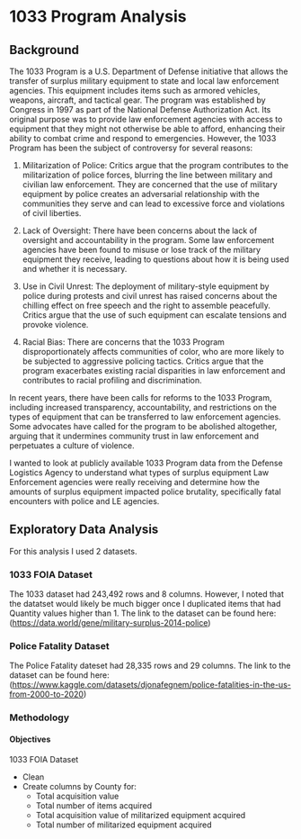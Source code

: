 # 1033 Program Analysis

## Background

The 1033 Program is a U.S. Department of Defense initiative that allows the transfer of surplus military equipment to state and local law enforcement agencies. This equipment includes items such as armored vehicles, weapons, aircraft, and tactical gear.
The program was established by Congress in 1997 as part of the National Defense Authorization Act. Its original purpose was to provide law enforcement agencies with access to equipment that they might not otherwise be able to afford, enhancing their ability to combat crime and respond to emergencies.
However, the 1033 Program has been the subject of controversy for several reasons:

1. Militarization of Police: Critics argue that the program contributes to the militarization of police forces, blurring the line between military and civilian law enforcement. They are concerned that the use of military equipment by police creates an adversarial relationship with the communities they serve and can lead to excessive force and violations of civil liberties.

2. Lack of Oversight: There have been concerns about the lack of oversight and accountability in the program. Some law enforcement agencies have been found to misuse or lose track of the military equipment they receive, leading to questions about how it is being used and whether it is necessary.

3. Use in Civil Unrest: The deployment of military-style equipment by police during protests and civil unrest has raised concerns about the chilling effect on free speech and the right to assemble peacefully. Critics argue that the use of such equipment can escalate tensions and provoke violence.

4. Racial Bias: There are concerns that the 1033 Program disproportionately affects communities of color, who are more likely to be subjected to aggressive policing tactics. Critics argue that the program exacerbates existing racial disparities in law enforcement and contributes to racial profiling and discrimination.

In recent years, there have been calls for reforms to the 1033 Program, including increased transparency, accountability, and restrictions on the types of equipment that can be transferred to law enforcement agencies. Some advocates have called for the program to be abolished altogether, arguing that it undermines community trust in law enforcement and perpetuates a culture of violence.

I wanted to look at publicly available 1033 Program data from the Defense Logistics Agency to understand what types of surplus equipment Law Enforcement agencies were really receiving and determine how the amounts of surplus equipment impacted police brutality, specifically fatal encounters with police and LE agencies.

## Exploratory Data Analysis

For this analysis I used 2 datasets.

### 1033 FOIA Dataset

The 1033 dataset had 243,492 rows and 8 columns. However, I noted that the datatset would likely be much bigger once I duplicated items that had Quantity values higher than 1. 
The link to the dataset can be found here: (https://data.world/gene/military-surplus-2014-police)

### Police Fatality Dataset

The Police Fatality dateset had 28,335 rows and 29 columns.
The link to the dataset can be found here: (https://www.kaggle.com/datasets/djonafegnem/police-fatalities-in-the-us-from-2000-to-2020)

### Methodology

#### Objectives
1033 FOIA Dataset
- Clean 
- Create columns by County for:
    - Total acquisition value
    - Total number of items acquired
    - Total acquisition value of militarized equipment acquired
    - Total number of militarized equipment acquired
